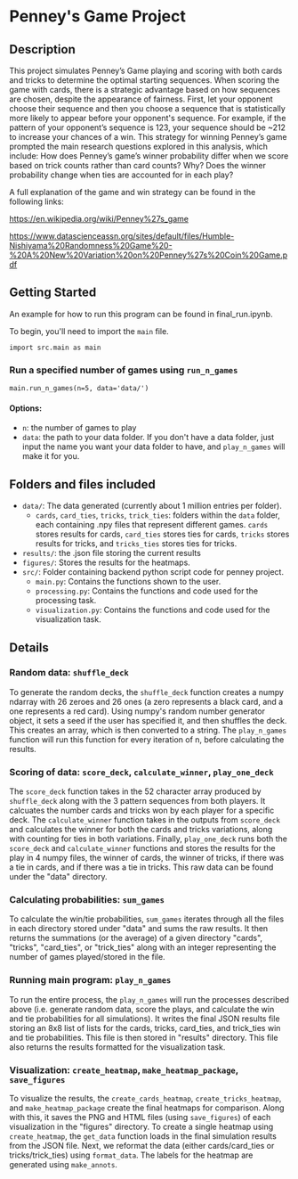 # Penney's Game Project

## Description
This project simulates Penney’s Game playing and scoring with both cards and tricks to determine the optimal starting sequences. When scoring the game with cards, there is a strategic advantage based on how sequences are chosen, despite the appearance of fairness. First, let your opponent choose their sequence and then you choose a sequence that is statistically more likely to appear before your opponent's sequence. For example, if the pattern of your opponent’s sequence is 123, your sequence should be ~212 to increase your chances of a win. This strategy for winning Penney’s game prompted the main research questions explored in this analysis, which include:
How does Penney’s game’s winner probability differ when we score based on trick counts rather than card counts? Why?
Does the winner probability change when ties are accounted for in each play?

A full explanation of the game and win strategy can be found in the following links:

https://en.wikipedia.org/wiki/Penney%27s_game

https://www.datascienceassn.org/sites/default/files/Humble-Nishiyama%20Randomness%20Game%20-%20A%20New%20Variation%20on%20Penney%27s%20Coin%20Game.pdf


## Getting Started

An example for how to run this program can be found in final_run.ipynb.

To begin, you'll need to import the `main` file.
```
import src.main as main
```

### Run a specified number of games using `run_n_games`
```
main.run_n_games(n=5, data='data/')
```
#### Options:
- `n`: the number of games to play
- `data`: the path to your data folder. If you don't have a data folder, just input the name you want your data folder to have, and `play_n_games` will make it for you.

## Folders and files included
- `data/`: The data generated (currently about 1 million entries per folder).
    - `cards`, `card_ties`, `tricks`, `trick_ties`: folders within the `data` folder, each containing .npy files that represent different games. `cards` stores results for cards, `card_ties` stores ties for cards, `tricks` stores results for tricks, and `tricks_ties` stores ties for tricks.
- `results/`: the .json file storing the current results
- `figures/`: Stores the results for the heatmaps.
- `src/`: Folder containing backend python script code for penney project.
    - `main.py`: Contains the functions shown to the user.
    - `processing.py`: Contains the functions and code used for the processing task.
    - `visualization.py`: Contains the functions and code used for the visualization task.

## Details

### Random data: `shuffle_deck`

To generate the random decks, the `shuffle_deck` function creates a numpy ndarray with 26 zeroes and 26 ones (a zero represents a black card, and a one represents a red card). Using numpy's random number generator object, it sets a seed if the user has specified it, and then shuffles the deck. This creates an array, which is then converted to a string.  The `play_n_games` function will run this function for every iteration of n, before calculating the results.

### Scoring of data: `score_deck`, `calculate_winner`, `play_one_deck`

The `score_deck` function takes in the 52 character array produced by `shuffle_deck` along with the 3 pattern sequences from both players. It calcuates the number cards and tricks won by each player for a specific deck. The `calculate_winner` function takes in the outputs from `score_deck` and calculates the winner for both the cards and tricks variations, along with counting for ties in both variations. Finally, `play_one_deck` runs both the `score_deck` and `calculate_winner` functions and stores the results for the play in 4 numpy files, the winner of cards, the winner of tricks, if there was a tie in cards, and if there was a tie in tricks. This raw data can be found under the "data" directory.

### Calculating probabilities: `sum_games`

To calculate the win/tie probabilities, `sum_games` iterates through all the files in each directory stored under "data" and sums the raw results. It then returns the summations (or the average) of a given directory "cards", "tricks", "card_ties", or "trick_ties" along with an integer representing the number of games played/stored in the file.

### Running main program: `play_n_games`

To run the entire process, the `play_n_games` will run the processes described above (i.e. generate random data, score the plays, and calculate the win and tie probabilities for all simulations). It writes the final JSON results file storing an 8x8 list of lists for the cards, tricks, card_ties, and trick_ties win and tie probabilities. This file is then stored in "results" directory. This file also returns the results formatted for the visualization task.

### Visualization: `create_heatmap`, `make_heatmap_package`, `save_figures`

To visualize the results, the `create_cards_heatmap`, `create_tricks_heatmap`, and `make_heatmap_package` create the final heatmaps for comparison. Along with this, it saves the PNG and HTML files (using `save_figures`) of each visualization in the "figures" directory. To create a single heatmap using `create_heatmap`, the `get_data` function loads in the final simulation results from the JSON file. Next, we reformat the data (either cards/card_ties or tricks/trick_ties) using `format_data`. The labels for the heatmap are generated using `make_annots`. 


